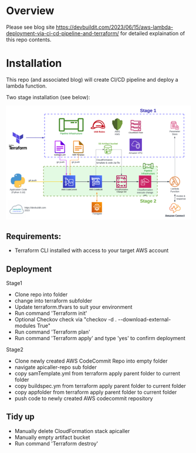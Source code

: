 # Overview  

Please see blog site https://devbuildit.com/2023/06/15/aws-lambda-deployment-via-ci-cd-pipeline-and-terraform/ for detailed explaination of this repo contents.


# Installation  
This repo (and associated blog) will create CI/CD pipeline and deploy a lambda function.

Two stage installation (see below):

![Overview](./images/AWS_CICD_pipeline.png)


## Requirements:
- Terraform CLI installed with access to your target AWS account

## Deployment
Stage1
- Clone repo into folder
- change into terraform subfolder
- Update terraform.tfvars to suit your environment
- Run command 'Terraform init'
- Optional Checkov check via  "checkov -d . --download-external-modules True"
- Run command 'Terraform plan' 
- Run command 'Terraform apply' and type 'yes' to confirm deployment

Stage2
- Clone newly created AWS CodeCommit Repo into empty folder
- navigate  apicaller-repo sub folder
- copy samTemplate.yml from terraform apply parent folder to current folder
- copy buildspec.ym from terraform apply parent folder to current folder
- copy appfolder from terraform apply parent folder to current folder
- push code to newly created AWS codecommit repository


## Tidy up
- Manually delete CloudFormation stack apicaller
- Manually empty artifact bucket
- Run command 'Terraform destroy'
 
